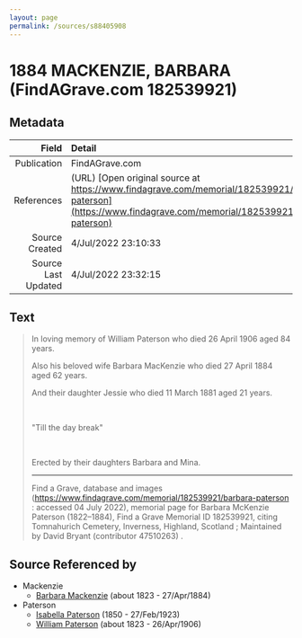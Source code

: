 ```yaml
---
layout: page
permalink: /sources/s88405908
---
```


# 1884 MACKENZIE, BARBARA (FindAGrave.com 182539921)

## Metadata

Field | Detail
---:|:---
Publication | FindAGrave.com
References | (URL) [Open original source at https://www.findagrave.com/memorial/182539921/barbara-paterson](https://www.findagrave.com/memorial/182539921/barbara-paterson)
Source Created | 4/Jul/2022 23:10:33
Source Last Updated | 4/Jul/2022 23:32:15

## Text

> In loving memory of William Paterson who died 26 April 1906 aged 84 years.
>
> Also his beloved wife Barbara MacKenzie who died 27 April 1884 aged 62 years.
>
> And their daughter Jessie who died 11 March 1881 aged 21 years.
>
> <br/>
>
> "Till the day break"
>
> <br/>
>
> Erected by their daughters Barbara and Mina.
>
> ---
>
> Find a Grave, database and images (https://www.findagrave.com/memorial/182539921/barbara-paterson : accessed 04 July 2022), memorial page for Barbara McKenzie Paterson (1822–1884), Find a Grave Memorial ID 182539921, citing Tomnahurich Cemetery, Inverness, Highland, Scotland ; Maintained by David Bryant (contributor 47510263) .
>

## Source Referenced by

* Mackenzie
  * [Barbara Mackenzie](../people/@28263584@-barbara-mackenzie-b1823-d1884-4-27.md) (about 1823 - 27/Apr/1884)
* Paterson
  * [Isabella Paterson](../people/@24882788@-isabella-paterson-b1850-d1923-2-27.md) (1850 - 27/Feb/1923)
  * [William Paterson](../people/@55148620@-william-paterson-b1823-d1906-4-26.md) (about 1823 - 26/Apr/1906)
